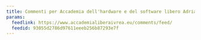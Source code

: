 ```yaml
---
title: Commenti per Accademia dell'hardware e del software libero Adriano Olivetti
params:
  feedlink: https://www.accademialiberaivrea.eu/comments/feed/
  feedid: 93055d2786d97611eeeb256b87293e7f
---
```

